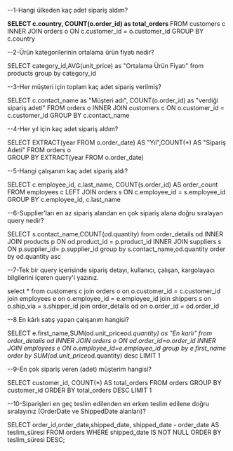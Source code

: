 --1-Hangi ülkeden kaç adet sipariş aldım?

<b> SELECT c.country, COUNT(o.order_id) as total_orders </b>
FROM customers c
INNER JOIN orders o ON c.customer_id = o.customer_id
GROUP BY c.country

--2-Ürün kategorilerinin ortalama ürün fiyatı nedir? 

SELECT category_id,AVG(unit_price) as "Ortalama Ürün Fiyatı" from products
group by category_id

--3-Her müşteri için toplam kaç adet sipariş verilmiş?

SELECT c.contact_name as "Müşteri adı", COUNT(o.order_id) as "verdiği sipariş adeti" 
FROM orders o
INNER JOIN customers c ON o.customer_id = c.customer_id
GROUP BY c.contact_name

--4-Her yıl için kaç adet sipariş aldım? 

SELECT
    EXTRACT(year FROM o.order_date) AS "Yıl",COUNT(*) AS "Sipariş Adeti" FROM orders o  
GROUP BY
    EXTRACT(year FROM o.order_date)

--5-Hangi çalışanım kaç adet sipariş aldı?

SELECT c.employee_id, c.last_name, COUNT(s.order_id) AS order_count
FROM employees c
LEFT JOIN orders s ON c.employee_id = s.employee_id
GROUP BY c.employee_id, c.last_name

--6-Supplier'ları en az sipariş alandan en çok sipariş alana doğru sıralayan query nedir?

SELECT s.contact_name,COUNT(od.quantity) from order_details od
INNER JOIN products p ON  od.product_id = p.product_id
INNER JOIN suppliers s ON p.supplier_id= p.supplier_id 
group by s.contact_name,od.quantity
order by od.quantity asc

--7-Tek bir query içerisinde  sipariş detayı, kullanıcı, çalışan, kargolayacı bilgilerini içeren query'i yazınız.
	
select * from customers c
join orders o on o.customer_id = c.customer_id
join employees e on o.employee_id = e.employee_id
join shippers s on o.ship_via = s.shipper_id
join order_details od on o.order_id = od.order_id


--8 En kârlı satış yapan çalışanım hangisi?

SELECT e.first_name,SUM(od.unit_price*od.quantity) as "En karlı" from order_details od
INNER JOIN orders o ON od.order_id=o.order_id
INNER JOIN employees e ON o.employee_id=e.employee_id
group by e.first_name
order by SUM(od.unit_price*od.quantity) desc
LIMIT 1

--9-En çok sipariş veren (adet) müşterim hangisi?

SELECT customer_id, COUNT(*) AS total_orders
FROM orders
GROUP BY customer_id
ORDER BY total_orders DESC
LIMIT 1

--10-Siparişleri en geç teslim edilenden en erken teslim edilene doğru sıralayınız (OrderDate ve ShippedDate alanları)?

SELECT order_id,order_date,shipped_date, shipped_date - order_date AS teslim_süresi 
FROM orders
WHERE shipped_date IS NOT NULL
ORDER BY teslim_süresi DESC;



